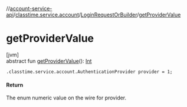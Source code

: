 //[account-service-api](../../../index.md)/[classtime.service.account](../index.md)/[LoginRequestOrBuilder](index.md)/[getProviderValue](get-provider-value.md)

# getProviderValue

[jvm]\
abstract fun [getProviderValue](get-provider-value.md)(): [Int](https://kotlinlang.org/api/latest/jvm/stdlib/kotlin/-int/index.html)

`.classtime.service.account.AuthenticationProvider provider = 1;`

#### Return

The enum numeric value on the wire for provider.
